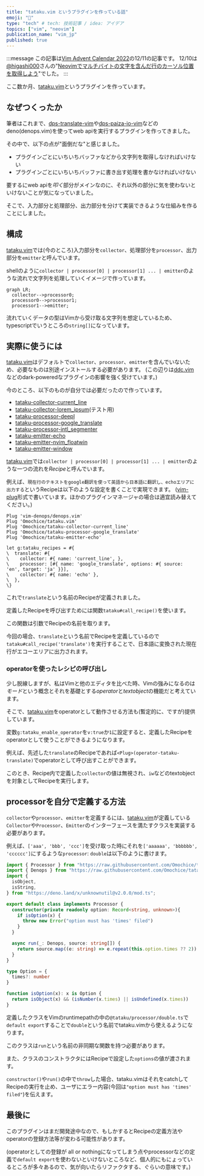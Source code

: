 ```yaml
---
title: "tataku.vim というプラグインを作っている話"
emoji: "🐡"
type: "tech" # tech: 技術記事 / idea: アイデア
topics: ["vim", "neovim"]
publication_name: "vim_jp"
published: true
---
```


:::message
この記事は[Vim Advent Calendar 2022](https://qiita.com/advent-calendar/2022/vim)の12/11の記事です。
12/10は[@higashi000](https://qiita.com/higashi000)さんの"[Neovimでマルチバイトの文字を含んだ行のカーソル位置を取得しよう](https://zenn.dev/higashi000/articles/get-charpos-in-neovim)"でした。
:::

ここ数か月、[tataku.vim](https://github.com/Omochice/tataku.vim)というプラグインを作っています。


## なぜつくったか

筆者はこれまで、[dps-translate-vim](https://github.com/Omochice/dps-translate-vim)や[dps-paiza-io-vim](https://github.com/Omochice/dps-paiza-io-vim)などのdeno(denops.vim)を使ってweb apiを実行するプラグインを作ってきました。

その中で、以下の点が"面倒だな"と感じました。

- プラグインごとにいちいちバッファなどから文字列を取得しなければいけない
- プラグインごとにいちいちバッファに書き出す処理を書かなければいけない


要するにweb apiを*叩く*部分がメインなのに、それ以外の部分に気を使わないといけないことが気になっていました。

そこで、入力部分と処理部分、出力部分を分けて実装できるような仕組みを作ることにしました。


## 構成

[tataku.vim](https://github.com/Omochice/tataku.vim)では(今のところ)入力部分を`collector`、処理部分を`processor`、出力部分を`emitter`と呼んでいます。

shellのように`collector | processor[0] | processor[1] ... | emitter`のような流れで文字列を処理していくイメージで作っています。

```mermaid
graph LR;
  collector-->processor0;
  processor0-->processor1;
  processor1-->emitter;
```

流れていくデータの型はVimから受け取る文字列を想定しているため、typescriptでいうところの`string[]`になっています。


## 実際に使うには

[tataku.vim](https://github.com/Omochice/tataku.vim)はデフォルトで`collector`、`processor`、`emitter`を含んでいないため、必要なものは別途インストールする必要があります。
(この辺りは[ddc.vim](https://github.com/Shougo/ddc.vim)などのdark-poweredなプラグインの影響を強く受けています。)

今のところ、以下のものが自分では必要だったので作っています。

- [tataku-collector-current_line](https://github.com/Omochice/tataku-collector-current_line)
- [tataku-collector-lorem_ipsum](https://github.com/Omochice/tataku-collector-lorem_ipsum)(テスト用)
- [tataku-processor-deepl](https://github.com/Omochice/tataku-processor-deepl)
- [tataku-processor-google_translate](https://github.com/Omochice/tataku-processor-google_translate)
- [tataku-processor-intl_segmenter](https://github.com/Omochice/tataku-processor-intl_segmenter)
- [tataku-emitter-echo](https://github.com/Omochice/tataku-emitter-echo)
- [tataku-emitter-nvim_floatwin](https://github.com/Omochice/tataku-emitter-nvim_floatwin)
- [tataku-emitter-window](https://github.com/Omochice/tataku-emitter-window)

[tataku.vim](https://github.com/Omochice/tataku.vim)では`collector | processor[0] | processor[1] ... | emitter`のような一つの流れを*Recipe*と呼んでいます。

例えば、`現在行のテキストをgoogle翻訳を使って英語から日本語に翻訳し、echoエリアに出力する`というRecipeは以下のような設定を書くことで実現できます。
([vim-plug](https://github.com/junegunn/vim-plug)形式で書いています。ほかのプラグインマネージャの場合は適宜読み替えてください。)


```vim
Plug 'vim-denops/denops.vim'
Plug 'Omochice/tataku.vim'
Plug 'Omochice/tataku-collector-current_line'
Plug 'Omochice/tataku-processor-google_translate'
Plug 'Omochice/tataku-emitter-echo'

let g:tataku_recipes = #{
\  translate: #{
\    collector: #{ name: 'current_line', }, 
\    processor: [#{ name: 'google_translate', options: #{ source: 'en', target: 'ja' }}], 
\    collector: #{ name: 'echo' }, 
\  },
\}
```

これで`translate`という名前のRecipeが定義されました。

定義したRecipeを呼び出すためには関数`tataku#call_recipe()`を使います。

この関数は引数でRecipeの名前を取ります。

今回の場合、`translate`という名前でRecipeを定義しているので`tataku#call_recipe('translate')`を実行することで、日本語に変換された現在行がエコーエリアに出力されます。

### operatorを使ったレシピの呼び出し

少し脱線しますが、私はVimと他のエディタを比べた時、Vimの強みになるのは*モード*という概念とそれを基礎とする*operator*と*textobject*の機能だと考えています。

そこで、[tataku.vim]()をoperatorとして動作させる方法も(暫定的に、ですが)提供しています。

変数`g:tataku_enable_operator`を`v:true`か`1`に設定すると、定義したRecipeをoperatorとして使うことができるようになります。

例えば、先述した`translate`のRecipeであれば`<Plug>(operator-tataku-translate)`でoperatorとして呼び出すことができます。

このとき、Recipe内で定義した`collector`の値は無視され、`iw`などのtextobjectを対象としてRecipeを実行します。

## processorを自分で定義する方法

`collector`や`processor`、`emitter`を定義するには、[tataku.vim]()が定義している`Collector`や`Processor`、`Emitter`のインターフェースを満たすクラスを実装する必要があります。

例えば、`['aaa', 'bbb', 'ccc']`を受け取った時にそれを`['aaaaaa', 'bbbbbb', 'cccccc']`にするような`processor`: `double`は以下のように書けます。


```typescript
import { Processor } from "https://raw.githubusercontent.com/Omochice/tataku.vim/master/denops/tataku/interface.ts";
import { Denops } from "https://raw.githubusercontent.com/Omochice/tataku.vim/master/denops/tataku/deps.ts";
import {
  isObject,
  isString,
} from "https://deno.land/x/unknownutil@v2.0.0/mod.ts";

export default class implements Processor {
  constructor(private readonly option: Record<string, unknown>){
    if isOption(x) {
      throw new Error("option must has 'times' filed")
    }
  }

  async run(_: Denops, source: string[]) {
    return source.map((e: string) => e.repeat(this.option.times ?? 2))
  }
}

type Option = {
  times?: number
}

function isOption(x): x is Option {
  return isObject(x) && (isNumber(x.times) || isUndefined(x.times))
}
```

定義したクラスをVimのruntimepathの中の`@tataku/processor/double.ts`で`default export`することで`double`という名前でtataku.vimから使えるようになります。

このクラスは`run`という名前の非同期な関数を持つ必要があります。

また、クラスのコンストラクタにはRecipeで設定した`options`の値が渡されます。

`constructor()`や`run()`の中で`throw`した場合、tataku.vimはそれをcatchしてRecipeの実行を止め、ユーザにエラー内容(今回は`"option must has 'times' filed"`)を伝えます。


## 最後に

このプラグインはまだ開発途中なので、もしかするとRecipeの定義方法やoperatorの登録方法等が変わる可能性があります。

(operatorとしての登録が all or nothingになってしまう点やprocessorなどの定義で`default export`を使わないといけないところなど、個人的にもにょっているところが多々あるので、気が向いたらリファクタする、ぐらいの意味です。)
